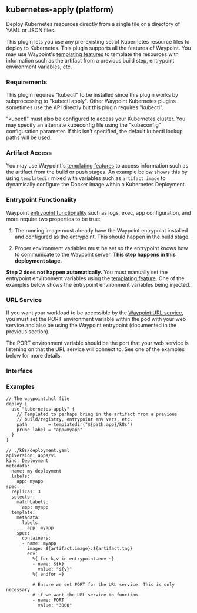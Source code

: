<!-- This file was generated via `make gen/integrations-hcl` -->
## kubernetes-apply (platform)

Deploy Kubernetes resources directly from a single file or a directory of YAML
or JSON files.

This plugin lets you use any pre-existing set of Kubernetes resource files
to deploy to Kubernetes. This plugin supports all the features of Waypoint.
You may use Waypoint's [templating features](/waypoint/docs/waypoint-hcl/functions/template)
to template the resources with information such as the artifact from
a previous build step, entrypoint environment variables, etc.

### Requirements

This plugin requires "kubectl" to be installed since this plugin works by
subprocessing to "kubectl apply". Other Waypoint Kubernetes plugins sometimes
use the API directly but this plugin requires "kubectl".

"kubectl" must also be configured to access your Kubernetes cluster. You
may specify an alternate kubeconfig file using the "kubeconfig" configuration
parameter. If this isn't specified, the default kubectl lookup paths will be
used.

### Artifact Access

You may use Waypoint's [templating features](/waypoint/docs/waypoint-hcl/functions/template)
to access information such as the artifact from the build or push stages.
An example below shows this by using `templatedir` mixed with
variables such as `artifact.image` to dynamically configure the
Docker image within a Kubernetes Deployment.

### Entrypoint Functionality

Waypoint [entrypoint functionality](/waypoint/docs/entrypoint#functionality) such
as logs, exec, app configuration, and more require two properties to be true:

1. The running image must already have the Waypoint entrypoint installed
  and configured as the entrypoint. This should happen in the build stage.

2. Proper environment variables must be set so the entrypoint knows how
  to communicate to the Waypoint server. **This step happens in this
  deployment stage.**

**Step 2 does not happen automatically.** You must manually set the entrypoint
environment variables using the [templating feature](/waypoint/docs/waypoint-hcl/functions/template).
One of the examples below shows the entrypoint environment variables being
injected.

### URL Service

If you want your workload to be accessible by the
[Waypoint URL service](/waypoint/docs/url), you must set the PORT environment variable
within the pod with your web service and also be using the Waypoint
entrypoint (documented in the previous section).

The PORT environment variable should be the port that your web service
is listening on that the URL service will connect to. See one of the examples
below for more details.

### Interface

### Examples

```hcl
// The waypoint.hcl file
deploy {
  use "kubernetes-apply" {
    // Templated to perhaps bring in the artifact from a previous
    // build/registry, entrypoint env vars, etc.
    path        = templatedir("${path.app}/k8s")
    prune_label = "app=myapp"
  }
}

// ./k8s/deployment.yaml
apiVersion: apps/v1
kind: Deployment
metadata:
  name: my-deployment
  labels:
    app: myapp
spec:
  replicas: 3
  selector:
    matchLabels:
      app: myapp
  template:
    metadata:
      labels:
        app: myapp
    spec:
      containers:
      - name: myapp
        image: ${artifact.image}:${artifact.tag}
        env:
          %{ for k,v in entrypoint.env ~}
          - name: ${k}
            value: "${v}"
          %{ endfor ~}

          # Ensure we set PORT for the URL service. This is only necessary
          # if we want the URL service to function.
          - name: PORT
            value: "3000"
```


